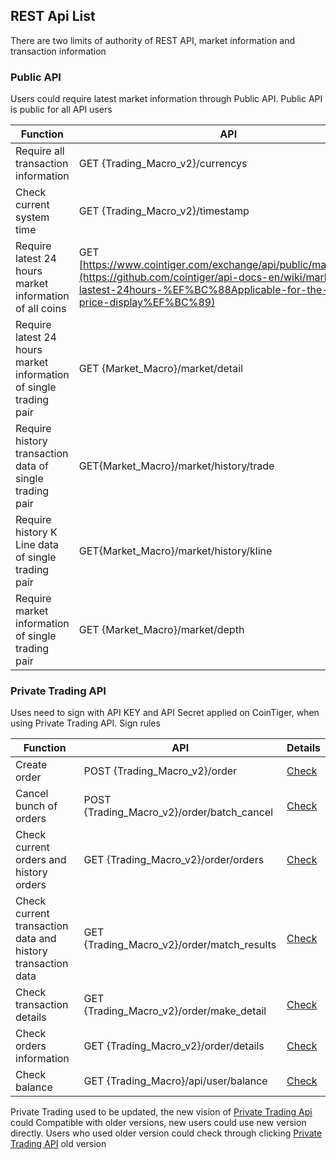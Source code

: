 ## REST Api List

There are two limits of authority of REST API,  market information and transaction information

### Public API

Users could require latest market information through Public API. Public API is public for all API users

| Function                                                     | API                                                          | Details                                                      |
| ------------------------------------------------------------ | ------------------------------------------------------------ | ------------------------------------------------------------ |
| Require all transaction information                          | GET {Trading_Macro_v2}/currencys                             | [Check](/cointiger/api-docs-en/wiki/currencys-（V2）)        |
| Check current system time                                    | GET {Trading_Macro_v2}/timestamp                             | [Check](/cointiger/api-docs-en/wiki/query-the-current-time-of-the-system) |
| Require latest 24 hours market information of all coins      | GET [https://www.cointiger.com/exchange/api/public/market/detail](https://github.com/cointiger/api-docs-en/wiki/market-price-lastest-24hours-%EF%BC%88Applicable-for-the-market-price-display%EF%BC%89) | [Check](/cointiger/api-docs-en/wiki/market-price-lastest-24hours-（Applicable-for-the-market-price-display）) |
| Require latest 24 hours market information of single trading pair | GET {Market_Macro}/market/detail                             | [Check](/cointiger/api-docs-en/wiki/REST-market-price-lastest-24hours) |
| Require history transaction data of single trading pair      | GET{Market_Macro}/market/history/trade                       | [Check](/cointiger/api-docs-en/wiki/REST-transaction-history-data) |
| Require history K Line data of single trading pair           | GET{Market_Macro}/market/history/kline                       | [Check](/cointiger/api-docs-en/wiki/REST-k-line-history-data) |
| Require market information of single trading pair            | GET {Market_Macro}/market/depth                              | [Check](/cointiger/api-docs-en/wiki/REST-volume-depth)       |

 

### Private Trading API

Uses need to sign with API KEY and API Secret applied on CoinTiger, when using Private Trading API.   Sign rules

| Function                                                    | API                                        | Details                                                      |
| ----------------------------------------------------------- | ------------------------------------------ | ------------------------------------------------------------ |
| Create order                                                | POST {Trading_Macro_v2}/order              | [Check](/cointiger/api-docs-en/wiki/Create-Order-(V2))       |
| Cancel bunch of orders                                      | POST {Trading_Macro_v2}/order/batch_cancel | [Check](/cointiger/api-docs-en/wiki/Bulk-cancel-orders（V2）) |
| Check current orders and history orders                     | GET {Trading_Macro_v2}/order/orders        | [Check](/cointiger/api-docs-en/wiki/query-for-the-current-commission,-history-commision-(V2)) |
| Check current transaction data and history transaction data | GET {Trading_Macro_v2}/order/match_results | [Check](/cointiger/api-docs-en/wiki/Get-The-Transaction-Record-(V2)) |
| Check transaction details                                   | GET {Trading_Macro_v2}/order/make_detail   | [Check](/cointiger/api-docs-en/wiki/check-the-transaction-details-of-order-(V2)) |
| Check orders information                                    | GET {Trading_Macro_v2}/order/details       | [Check](/cointiger/api-docs-en/wiki/check-the-transaction-details-of-order-(V2)) |
| Check balance                                               | GET {Trading_Macro}/api/user/balance       | [Check](/cointiger/api-docs-en/wiki/Trading-Get-The-Fund-Information) |

Private Trading used to be updated, the new vision of [Private Trading Api]() could  Compatible with older versions, new users could use new version directly.  Users who used older version could check through clicking [Private Trading API]() old version